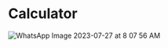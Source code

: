 # Calculator
![WhatsApp Image 2023-07-27 at 8 07 56 AM](https://github.com/nidhirk2020/Calculator/assets/96578258/16e6f9e7-130c-4c11-aa98-09627be12b30)

